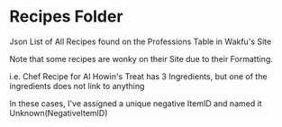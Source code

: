 # Recipes Folder

Json List of All Recipes found on the Professions Table in Wakfu's Site

Note that some recipes are wonky on their Site due to their Formatting.

i.e. Chef Recipe for Al Howin's Treat has 3 Ingredients, but one of the ingredients does not link to anything

In these cases, I've assigned a unique negative ItemID and named it Unknown(NegativeItemID)


